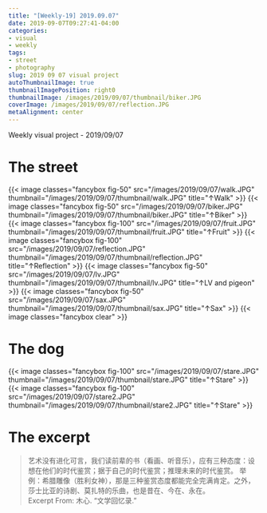 ```yaml
---
title: "[Weekly-19] 2019.09.07"
date: 2019-09-07T09:27:41-04:00
categories:
- visual
- weekly
tags:
- street
- photography
slug: 2019 09 07 visual project
autoThumbnailImage: true
thumbnailImagePosition: right0
thumbnailImage: /images/2019/09/07/thumbnail/biker.JPG
coverImage: /images/2019/09/07/reflection.JPG
metaAlignment: center
---
```


Weekly visual project - 2019/09/07
<!--more-->
<!--toc-->

# The street
{{< image classes="fancybox fig-50" src="/images/2019/09/07/walk.JPG" thumbnail="/images/2019/09/07/thumbnail/walk.JPG" title="↑Walk" >}} 
{{< image classes="fancybox fig-50" src="/images/2019/09/07/biker.JPG" thumbnail="/images/2019/09/07/thumbnail/biker.JPG" title="↑Biker" >}} 
{{< image classes="fancybox fig-100" src="/images/2019/09/07/fruit.JPG" thumbnail="/images/2019/09/07/thumbnail/fruit.JPG" title="↑Fruit" >}} 
{{< image classes="fancybox fig-100" src="/images/2019/09/07/reflection.JPG" thumbnail="/images/2019/09/07/thumbnail/reflection.JPG" title="↑Reflection" >}} 
{{< image classes="fancybox fig-50" src="/images/2019/09/07/lv.JPG" thumbnail="/images/2019/09/07/thumbnail/lv.JPG" title="↑LV and pigeon" >}} 
{{< image classes="fancybox fig-50" src="/images/2019/09/07/sax.JPG" thumbnail="/images/2019/09/07/thumbnail/sax.JPG" title="↑Sax" >}} 
{{< image classes="fancybox clear" >}} 

# The dog
{{< image classes="fancybox fig-100" src="/images/2019/09/07/stare.JPG" thumbnail="/images/2019/09/07/thumbnail/stare.JPG" title="↑Stare" >}} 
{{< image classes="fancybox fig-100" src="/images/2019/09/07/stare2.JPG" thumbnail="/images/2019/09/07/thumbnail/stare2.JPG" title="↑Stare" >}} 

# The excerpt
> 艺术没有进化可言，我们读前辈的书（看画、听音乐），应有三种态度：设想在他们的时代鉴赏；据于自己的时代鉴赏；推理未来的时代鉴赏。
举例：希腊雕像（胜利女神），那是三种鉴赏态度都能完全完满肯定。之外，莎士比亚的诗剧、莫扎特的乐曲，也是昔在、今在、永在。   
Excerpt From: 木心. “文学回忆录.” 